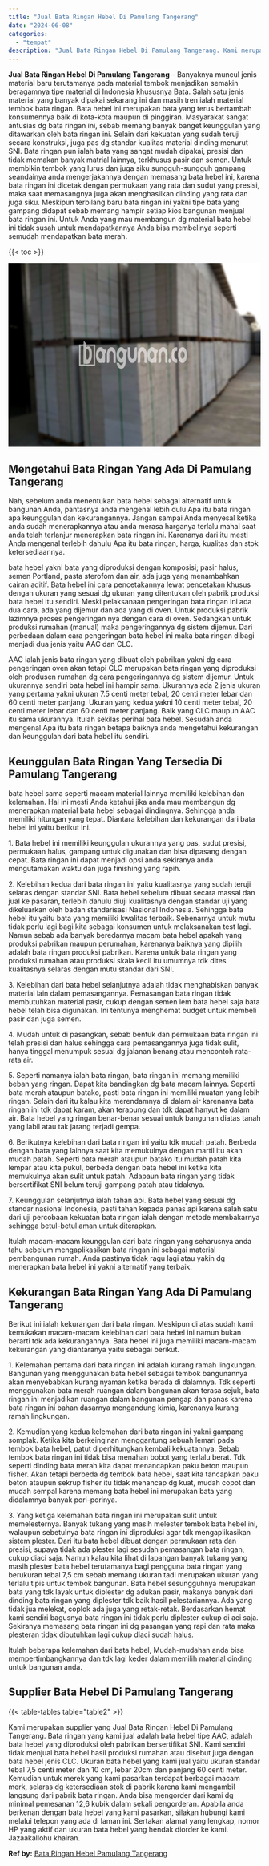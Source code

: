 ```yaml
---
title: "Jual Bata Ringan Hebel Di Pamulang Tangerang"
date: "2024-06-08"
categories: 
  - "tempat"
description: "Jual Bata Ringan Hebel Di Pamulang Tangerang. Kami merupakan supplier yang Jual Bata Ringan Hebel Di Pamulang Tangerang. Bata ringan yang kami jual adalah ba..."
---
```


**Jual Bata Ringan Hebel Di Pamulang Tangerang** – Banyaknya muncul jenis material baru terutamanya pada material tembok menjadikan semakin beragamnya tipe material di Indonesia khususnya Bata. Salah satu jenis material yang banyak dipakai sekarang ini dan masih tren ialah material tembok bata ringan. Bata hebel ini merupakan bata yang terus bertambah konsumennya baik di kota-kota maupun di pinggiran. Masyarakat sangat antusias dg bata ringan ini, sebab memang banyak banget keunggulan yang ditawarkan oleh bata ringan ini. Selain dari kekuatan yang sudah teruji secara konstruksi, juga pas dg standar kualitas material dinding menurut SNI. Bata ringan pun ialah bata yang sangat mudah dipakai, presisi dan tidak memakan banyak matrial lainnya, terkhusus pasir dan semen. Untuk membikin tembok yang lurus dan juga siku sungguh-sungguh gampang seandainya anda mengerjakannya dengan memasang bata hebel ini, karena bata ringan ini dicetak dengan permukaan yang rata dan sudut yang presisi, maka saat memasangnya juga akan menghasilkan dinding yang rata dan juga siku. Meskipun terbilang baru bata ringan ini yakni tipe bata yang gampang didapat sebab memang hampir setiap kios bangunan menjual bata ringan ini. Untuk Anda yang mau membangun dg material bata hebel ini tidak susah untuk mendapatkannya Anda bisa membelinya seperti semudah mendapatkan bata merah.

{{< toc >}}

![Jual Bata Ringan Hebel Di Pamulang Tangerang](/images/jual-hebel-murah-02.png)

## Mengetahui Bata Ringan Yang Ada Di Pamulang Tangerang

Nah, sebelum anda menentukan bata hebel sebagai alternatif untuk bangunan Anda, pantasnya anda mengenal lebih dulu Apa itu bata ringan apa keunggulan dan kekurangannya. Jangan sampai Anda menyesal ketika anda sudah menerapkannya atau anda merasa harganya terlalu mahal saat anda telah terlanjur menerapkan bata ringan ini. Karenanya dari itu mesti Anda mengenal terlebih dahulu Apa itu bata ringan, harga, kualitas dan stok ketersediaannya.

bata hebel yakni bata yang diproduksi dengan komposisi; pasir halus, semen Portland, pasta sterofom dan air, ada juga yang menambahkan cairan aditif. Bata hebel ini cara pencetakannya lewat pencetakan khusus dengan ukuran yang sesuai dg ukuran yang ditentukan oleh pabrik produksi bata hebel itu sendiri. Meski pelaksanaan pengeringan bata ringan ini ada dua cara, ada yang dijemur dan ada yang di oven. Untuk produksi pabrik lazimnya proses pengeringan nya dengan cara di oven. Sedangkan untuk produksi rumahan (manual) maka pengeringannya dg sistem dijemur. Dari perbedaan dalam cara pengeringan bata hebel ini maka bata ringan dibagi menjadi dua jenis yaitu AAC dan CLC.

AAC ialah jenis bata ringan yang dibuat oleh pabrikan yakni dg cara pengeringan oven akan tetapi CLC merupakan bata ringan yang diproduksi oleh produsen rumahan dg cara pengeringannya dg sistem dijemur. Untuk ukurannya sendiri bata hebel ini hampir sama. Ukurannya ada 2 jenis ukuran yang pertama yakni ukuran 7.5 centi meter tebal, 20 centi meter lebar dan 60 centi meter panjang. Ukuran yang kedua yakni 10 centi meter tebal, 20 centi meter lebar dan 60 centi meter panjang. Baik yang CLC maupun AAC itu sama ukurannya. Itulah sekilas perihal bata hebel. Sesudah anda mengenal Apa itu bata ringan betapa baiknya anda mengetahui kekurangan dan keunggulan dari bata hebel itu sendiri.

## Keunggulan Bata Ringan Yang Tersedia Di Pamulang Tangerang

bata hebel sama seperti macam material lainnya memiliki kelebihan dan kelemahan. Hal ini mesti Anda ketahui jika anda mau membangun dg menerapkan material bata hebel sebagai dindingnya. Sehingga anda memiliki hitungan yang tepat. Diantara kelebihan dan kekurangan dari bata hebel ini yaitu berikut ini.

1\. Bata hebel ini memiliki keunggulan ukurannya yang pas, sudut presisi, permukaan halus, gampang untuk digunakan dan bisa dipasang dengan cepat. Bata ringan ini dapat menjadi opsi anda sekiranya anda mengutamakan waktu dan juga finishing yang rapih.

2\. Kelebihan kedua dari bata ringan ini yaitu kualitasnya yang sudah teruji selaras dengan standar SNI. Bata hebel sebelum dibuat secara massal dan jual ke pasaran, terlebih dahulu diuji kualitasnya dengan standar uji yang dikeluarkan oleh badan standarisasi Nasional Indonesia. Sehingga bata hebel itu yaitu bata yang memiliki kwalitas terbaik. Sebenarnya untuk mutu tidak perlu lagi bagi kita sebagai konsumen untuk melaksanakan test lagi. Namun sebab ada banyak beredarnya macam bata hebel apakah yang produksi pabrikan maupun perumahan, karenanya baiknya yang dipilih adalah bata ringan produksi pabrikan. Karena untuk bata ringan yang produksi rumahan atau produksi skala kecil itu umumnya tdk dites kualitasnya selaras dengan mutu standar dari SNI.

3\. Kelebihan dari bata hebel selanjutnya adalah tidak menghabiskan banyak material lain dalam pemasangannya. Pemasangan bata ringan tidak membutuhkan material pasir, cukup dengan semen lem bata hebel saja bata hebel telah bisa digunakan. Ini tentunya menghemat budget untuk membeli pasir dan juga semen.

4\. Mudah untuk di pasangkan, sebab bentuk dan permukaan bata ringan ini telah presisi dan halus sehingga cara pemasangannya juga tidak sulit, hanya tinggal menumpuk sesuai dg jalanan benang atau mencontoh rata-rata air.

5\. Seperti namanya ialah bata ringan, bata ringan ini memang memiliki beban yang ringan. Dapat kita bandingkan dg bata macam lainnya. Seperti bata merah ataupun batako, pasti bata ringan ini memiliki muatan yang lebih ringan. Selain dari itu kalau kita merendamnya di dalam air karenanya bata ringan ini tdk dapat karam, akan terapung dan tdk dapat hanyut ke dalam air. Bata hebel yang ringan benar-benar sesuai untuk bangunan diatas tanah yang labil atau tak jarang terjadi gempa.

6\. Berikutnya kelebihan dari bata ringan ini yaitu tdk mudah patah. Berbeda dengan bata yang lainnya saat kita memukulnya dengan martil itu akan mudah patah. Seperti bata merah ataupun batako itu mudah patah kita lempar atau kita pukul, berbeda dengan bata hebel ini ketika kita memukulnya akan sulit untuk patah. Adapaun bata ringan yang tidak bersertifikat SNI belum teruji gampang patah atau tidaknya.

7\. Keunggulan selanjutnya ialah tahan api. Bata hebel yang sesuai dg standar nasional Indonesia, pasti tahan kepada panas api karena salah satu dari uji percobaan kekuatan bata ringan ialah dengan metode membakarnya sehingga betul-betul aman untuk diterapkan.

Itulah macam-macam keunggulan dari bata ringan yang seharusnya anda tahu sebelum mengaplikasikan bata ringan ini sebagai material pembangunan rumah. Anda pastinya tidak ragu lagi atau yakin dg menerapkan bata hebel ini yakni alternatif yang terbaik.

## Kekurangan Bata Ringan Yang Ada Di Pamulang Tangerang

Berikut ini ialah kekurangan dari bata ringan. Meskipun di atas sudah kami kemukakan macam-macam kelebihan dari bata hebel ini namun bukan berarti tdk ada kekurangannya. Bata hebel ini juga memiliki macam-macam kekurangan yang diantaranya yaitu sebagai berikut.

1\. Kelemahan pertama dari bata ringan ini adalah kurang ramah lingkungan. Bangunan yang menggunakan bata hebel sebagai tembok bangunannya akan menyebabkan kurang nyaman ketika berada di dalamnya. Tdk seperti menggunakan bata merah ruangan dalam bangunan akan terasa sejuk, bata ringan ini menjadikan ruangan dalam bangunan pengap dan panas karena bata ringan ini bahan dasarnya mengandung kimia, karenanya kurang ramah lingkungan.

2\. Kemudian yang kedua kelemahan dari bata ringan ini yakni gampang somplak. Ketika kita berkeinginan menggantung sebuah lemari pada tembok bata hebel, patut diperhitungkan kembali kekuatannya. Sebab tembok bata ringan ini tidak bisa menahan bobot yang terlalu berat. Tdk seperti dinding bata merah kita dapat menancapkan paku beton maupun fisher. Akan tetapi berbeda dg tembok bata hebel, saat kita tancapkan paku beton ataupun sekrup fisher itu tidak menancap dg kuat, mudah copot dan mudah sempal karena memang bata hebel ini merupakan bata yang didalamnya banyak pori-porinya.

3\. Yang ketiga kelemahan bata ringan ini merupakan sulit untuk memelesternya. Banyak tukang yang masih melester tembok bata hebel ini, walaupun sebetulnya bata ringan ini diproduksi agar tdk mengaplikasikan sistem plester. Dari itu bata hebel dibuat dengan permukaan rata dan presisi, supaya tidak ada plester lagi sesudah pemasangan bata ringan, cukup diaci saja. Namun kalau kita lihat di lapangan banyak tukang yang masih plester bata hebel terutamanya bagi pengguna bata ringan yang berukuran tebal 7,5 cm sebab memang ukuran tadi merupakan ukuran yang terlalu tipis untuk tembok bangunan. Bata hebel sesungguhnya merupakan bata yang tdk layak untuk diplester dg adukan pasir, makanya banyak dari dinding bata ringan yang diplester tdk baik hasil pelestariannya. Ada yang tidak jua melekat, coplok ada juga yang retak-retak. Berdasarkan hemat kami sendiri bagusnya bata ringan ini tidak perlu diplester cukup di aci saja. Sekiranya memasang bata ringan ini dg pasangan yang rapi dan rata maka plesteran tidak dibutuhkan lagi cukup diaci sudah halus.

Itulah beberapa kelemahan dari bata hebel, Mudah-mudahan anda bisa mempertimbangkannya dan tdk lagi keder dalam memilih material dinding untuk bangunan anda.

## Supplier Bata Hebel Di Pamulang Tangerang

{{< table-tables table="table2" >}}

Kami merupakan supplier yang Jual Bata Ringan Hebel Di Pamulang Tangerang. Bata ringan yang kami jual adalah bata hebel tipe AAC, adalah bata hebel yang diproduksi oleh pabrikan bersertifikat SNI. Kami sendiri tidak menjual bata hebel hasil produksi rumahan atau disebut juga dengan bata hebel jenis CLC. Ukuran bata hebel yang kami jual yaitu ukuran standar tebal 7,5 centi meter dan 10 cm, lebar 20cm dan panjang 60 centi meter. Kemudian untuk merek yang kami pasarkan terdapat berbagai macam merk, selaras dg ketersediaan stok di pabrik karena kami mengambil langsung dari pabrik bata ringan. Anda bisa mengorder dari kami dg minimal pemesanan 12,6 kubik dalam sekali pengorderan. Apabila anda berkenan dengan bata hebel yang kami pasarkan, silakan hubungi kami melalui telepon yang ada di laman ini. Sertakan alamat yang lengkap, nomor HP yang aktif dan ukuran bata hebel yang hendak diorder ke kami. Jazaakallohu khairan.

**Ref by:** [Bata Ringan Hebel Pamulang Tangerang](https://id.wikipedia.org/wiki/Bata)
